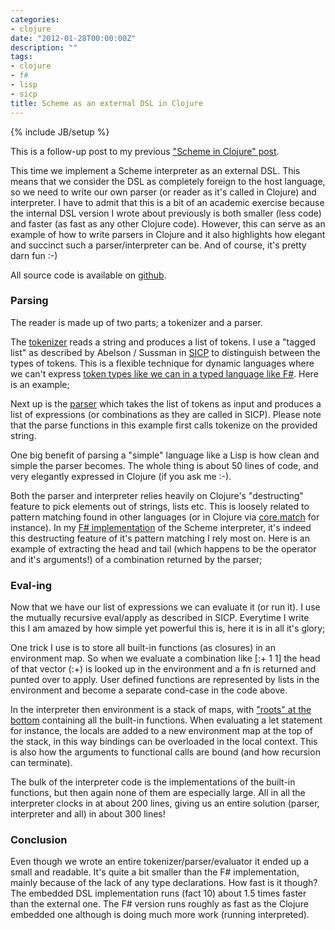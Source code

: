 ```yaml
---
categories:
- clojure
date: "2012-01-28T00:00:00Z"
description: ""
tags:
- clojure
- f#
- lisp
- sicp
title: Scheme as an external DSL in Clojure
---
```

{% include JB/setup %}

This is a follow-up post to my previous ["Scheme in Clojure" post](/clojure/2011/11/29/scheme-as-an-embedded-dsl-in-clojure/).

This time we implement a Scheme interpreter as an external DSL. This means that we consider the DSL as completely foreign to the host language, so we need to write our own parser (or reader as it's called in Clojure) and interpreter. I have to admit that this is a bit of an academic exercise because the internal DSL version I wrote about previously is both smaller (less code) and faster (as fast as any other Clojure code). However, this can serve as an example of how to write parsers in Clojure and it also highlights how elegant and succinct such a parser/interpreter can be. And of course, it's pretty darn fun :-)

All source code is available on <a href="https://github.com/martintrojer/scheme-clojure">github</a>.

### Parsing
The reader is made up of two parts; a tokenizer and a parser.

The <a href="https://github.com/martintrojer/scheme-clojure/blob/master/external/src/mtscheme/parser.clj#L5">tokenizer</a> reads a string and produces a list of tokens. I use a "tagged list" as described by Abelson / Sussman in <a href="http://mitpress.mit.edu/sicp/">SICP</a> to distinguish between the types of tokens. This is a flexible technique for dynamic languages where we can't express <a href="https://github.com/martintrojer/scheme-fsharp/blob/master/parser.fs#L14">token types like we can in a typed language like F#</a>. Here is an example;
<script src="https://gist.github.com/1694263.js?file=token-example.clj"> </script>
Next up is the <a href="https://github.com/martintrojer/scheme-clojure/blob/master/external/src/mtscheme/parser.clj#L54">parser</a> which takes the list of tokens as input and produces a list of expressions (or combinations as they are called in SICP). Please note that the parse functions in this example first calls tokenize on the provided string.
<script src="https://gist.github.com/1694263.js?file=parsing-example.clj"> </script>
One big benefit of parsing a "simple" language like a Lisp is how clean and simple the parser becomes. The whole thing is about 50 lines of code, and very elegantly expressed in Clojure (if you ask me :-).

Both the parser and interpreter relies heavily on Clojure's "destructing" feature to pick elements out of strings, lists etc. This is loosely related to pattern matching found in other languages (or in Clojure via <a href="https://github.com/clojure/core.match">core.match</a> for instance). In my <a href="http://martinsprogrammingblog.blogspot.com/2011/11/scheming-in-f.html">F# implementation</a> of the Scheme interpreter, it's indeed this destructing feature of it's pattern matching I rely most on. Here is an example of extracting the head and tail (which happens to be the operator and it's arguments!) of a combination returned by the parser; <script src="https://gist.github.com/1694263.js?file=destruct.clj"> </script>

### Eval-ing
Now that we have our list of expressions we can evaluate it (or run it). I use the mutually recursive eval/apply as described in SICP. Everytime I write this I am amazed by how simple yet powerful this is, here it is in all it's glory;
<script src="https://gist.github.com/1694263.js?file=eval-apply.clj"> </script>
One trick I use is to store all built-in functions (as closures) in an environment map. So when we evaluate a combination like \[:+ 1 1\] the head of that vector (:+) is looked up in the environment and a fn is returned and punted over to apply.&nbsp;User defined functions are represented by lists in the environment and become a separate cond-case in the code above.

In the interpreter then environment is a stack of maps, with <a href="https://github.com/martintrojer/scheme-clojure/blob/master/external/src/mtscheme/interpreter.clj#L226">"roots" at the bottom</a> containing all the built-in functions. When evaluating a let statement for instance, the locals are added to a new environment map at the top of the stack, in this way bindings can be overloaded in the local context. This is also how the arguments to functional calls are bound (and how recursion can terminate).

The bulk of the interpreter code is the implementations of the built-in functions, but then again none of them are especially large. All in all the interpreter clocks in at about 200 lines, giving us an entire solution (parser, interpreter and all) in about 300 lines!

### Conclusion
Even though we wrote an entire tokenizer/parser/evaluator it ended up a small and readable. It's quite a bit smaller than the F# implementation, mainly because of the lack of any type declarations. How fast is it though? The embedded DSL implementation runs (fact 10) about 1.5 times faster than the external one. The F# version runs roughly as fast as the Clojure embedded one although is doing much more work (running interpreted).
<script src="https://gist.github.com/1694263.js?file=repl-example.clj"> </script>
